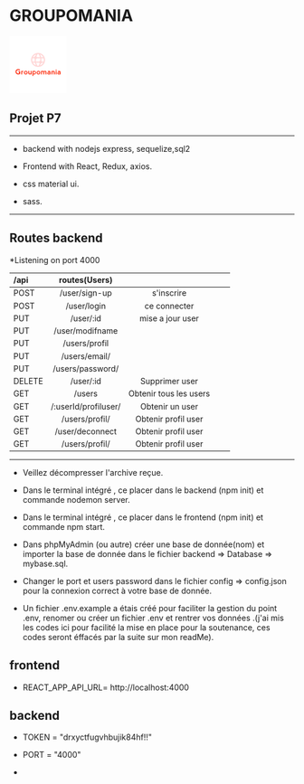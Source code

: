 # GROUPOMANIA 
[![logo](backend/images/icon-above-fontPourReaME.png)](#)

## Projet P7


--------------------- 

* backend with nodejs express, sequelize,sql2

* Frontend with React, Redux, axios.
 * css material ui.
 * sass.

---------------------
## Routes backend

*Listening on port 4000

|    /api      |       routes(Users)            |             |                                |                 |            
| :------------ | :----------------------:|:----------: | :-------------------------------: | --------------------: |
|    POST       |   /user/sign-up         | s'inscrire            |                                   |                       |
|    POST       |   /user/login           | ce connecter            |                                   |                       |
|    PUT        |   /user/:id             | mise a jour user            |                                   |                       |
|    PUT        |   /user/modifname       |             |                                   |                       |
|    PUT        |   /users/profil         |             |                                   |                       |
|    PUT        |   /users/email/         |             |                                   |                       |
|    PUT        |   /users/password/      |             |                                   |                       |
|    DELETE     |   /user/:id             | Supprimer user           |                                   |                       |
|    GET        |   /users                | Obtenir tous les users         |                                   |                       |
|    GET        |   /:userId/profiluser/  | Obtenir un user          |                                   |                       |
|    GET        |   /users/profil/        | Obtenir profil user         |                                   |                       |
|    GET        |  /user/deconnect       | Obtenir profil user         |                                   |                       
|    GET        |   /users/profil/        | Obtenir profil user         |                                   |                       

----------------------

* Veillez décompresser l'archive reçue.

* Dans le terminal intégré , ce placer dans le backend (npm init) et commande nodemon server.

* Dans le terminal intégré , ce placer dans le frontend (npm init) et commande npm start.

* Dans phpMyAdmin (ou autre) créer une base de donnée(nom) et importer la base de donnée dans le fichier backend => Database => mybase.sql.

* Changer le port et users password dans le fichier config => config.json pour la connexion correct à votre base de donnée.

* Un fichier .env.example a étais créé pour faciliter la gestion du point .env, renomer ou créer un fichier .env et rentrer vos données .(j'ai mis les codes ici pour facilité la mise en place pour la soutenance, ces codes seront éffacés par la suite sur mon readMe).

## frontend 

*  REACT_APP_API_URL= http://localhost:4000

## backend

* TOKEN = "drxyctfugvhbujik84hf!!"
* PORT = "4000"

*






